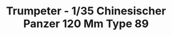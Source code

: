 ---
layout: product
title: "Trumpeter - 1/35 Chinesischer Panzer 120 Mm Type 89"
price: "2600" 
desc: "N/A"
img_path: "/assets/img/TRU00306.webp"
brand: "N/A"
available: false
special_offer: false
new: false
soon: false
cat: "010000"
subcat: "013400"
subsubcat: "0N/A"
sifra: "TRU00306"
popular: false
spec: false
---